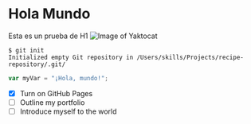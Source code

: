 # Hola Mundo
Esta es un prueba de H1
![Image of Yaktocat](https://octodex.github.com/images/yaktocat.png)
```
$ git init
Initialized empty Git repository in /Users/skills/Projects/recipe-repository/.git/
```
``` javascript
var myVar = "¡Hola, mundo!";
```
- [x] Turn on GitHub Pages
- [ ] Outline my portfolio
- [ ] Introduce myself to the world
